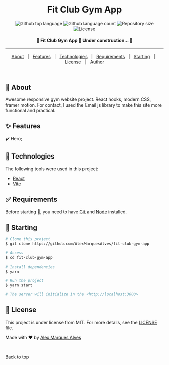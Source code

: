 <div align="center" id="top">
  <!-- <img src="./." alt="Fit Club Gym App" /> -->

&#xa0;

  <!-- <a href="https://fit-club-gym-app.netlify.app">Demo</a> -->
</div>

<h1 align="center">Fit Club Gym App</h1>

<p align="center">
  <img alt="Github top language" src="https://img.shields.io/github/languages/top/AlexMarquesAlves/fit-club-gym-app?color=56BEB8">

  <img alt="Github language count" src="https://img.shields.io/github/languages/count/AlexMarquesAlves/fit-club-gym-app?color=56BEB8">

  <img alt="Repository size" src="https://img.shields.io/github/repo-size/AlexMarquesAlves/fit-club-gym-app?color=56BEB8">

  <img alt="License" src="https://img.shields.io/github/license/AlexMarquesAlves/fit-club-gym-app?color=56BEB8">

  <!-- <img alt="Github issues" src="https://img.shields.io/github/issues/AlexMarquesAlves/fit-club-gym-app?color=56BEB8" /> -->

  <!-- <img alt="Github forks" src="https://img.shields.io/github/forks/AlexMarquesAlves/fit-club-gym-app?color=56BEB8" /> -->

  <!-- <img alt="Github stars" src="https://img.shields.io/github/stars/AlexMarquesAlves/fit-club-gym-app?color=56BEB8" /> -->
</p>

<h4 align="center">
	🚧  Fit Club Gym App 🚀 Under construction...  🚧
</h4>

<hr/>

<p align="center">
  <a href="#dart-about">About</a> &#xa0; | &#xa0;
  <a href="#sparkles-features">Features</a> &#xa0; | &#xa0;
  <a href="#rocket-technologies">Technologies</a> &#xa0; | &#xa0;
  <a href="#white_check_mark-requirements">Requirements</a> &#xa0; | &#xa0;
  <a href="#checkered_flag-starting">Starting</a> &#xa0; | &#xa0;
  <a href="#memo-license">License</a> &#xa0; | &#xa0;
  <a href="https://github.com/AlexMarquesAlves" target="_blank">Author</a>
</p>

<br>

## :dart: About

Awesome responsive gym website project. React hooks, modern CSS, framer motion.
For contact, I used the Email js library to make this site more functional and
practical.

## :sparkles: Features

:heavy_check_mark: Hero;

<!-- :heavy_check_mark: Feature 2;\
:heavy_check_mark: Feature 3; -->

## :rocket: Technologies

The following tools were used in this project:

-  [React](https://reactjs.org/)
-  [Vite](https://vitejs.dev/)

## :white_check_mark: Requirements

Before starting :checkered_flag:, you need to have [Git](https://git-scm.com)
and [Node](https://nodejs.org/en/) installed.

## :checkered_flag: Starting

```bash
# Clone this project
$ git clone https://github.com/AlexMarquesAlves/fit-club-gym-app

# Access
$ cd fit-club-gym-app

# Install dependencies
$ yarn

# Run the project
$ yarn start

# The server will initialize in the <http://localhost:3000>
```

## :memo: License

This project is under license from MIT. For more details, see the
[LICENSE](LICENSE.md) file.

Made with :heart: by
<a href="https://github.com/AlexMarquesAlves" target="_blank">Alex Marques
Alves</a>

&#xa0;

<a href="#top">Back to top</a>
